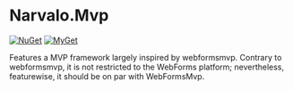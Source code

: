 Narvalo.Mvp
===========

[![NuGet](https://img.shields.io/nuget/v/Narvalo.Mvp.svg)](https://www.nuget.org/packages/Narvalo.Mvp/)
[![MyGet](https://img.shields.io/myget/narvalo-edge/v/Narvalo.Mvp.EDGE.svg)](https://www.myget.org/feed/narvalo-edge/package/nuget/Narvalo.Mvp.EDGE)

Features a MVP framework largely inspired by webformsmvp. Contrary to
webformsmvp, it is not restricted to the WebForms platform; nevertheless,
featurewise, it should be on par with WebFormsMvp.
